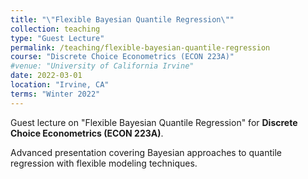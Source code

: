```yaml
---
title: "\"Flexible Bayesian Quantile Regression\""
collection: teaching
type: "Guest Lecture"
permalink: /teaching/flexible-bayesian-quantile-regression
course: "Discrete Choice Econometrics (ECON 223A)"
#venue: "University of California Irvine"
date: 2022-03-01
location: "Irvine, CA"
terms: "Winter 2022"
---
```


Guest lecture on "Flexible Bayesian Quantile Regression" for **Discrete Choice Econometrics (ECON 223A)**.

Advanced presentation covering Bayesian approaches to quantile regression with flexible modeling techniques.

